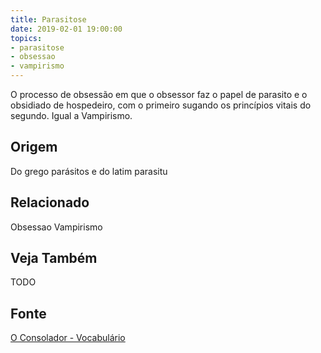 ```yaml
---
title: Parasitose
date: 2019-02-01 19:00:00
topics:
- parasitose
- obsessao
- vampirismo
---
```


O processo de obsessão em que o obsessor faz o papel de parasito e o obsidiado
de hospedeiro, com o primeiro sugando os princípios vitais do segundo. Igual a
Vampirismo.

## Origem
Do grego parásitos e do latim parasitu

## Relacionado
Obsessao
Vampirismo

## Veja Também
TODO

## Fonte
[O Consolador - Vocabulário](http://www.oconsolador.com.br/linkfixo/vocabulario/principal.html)
